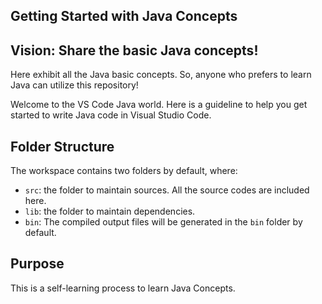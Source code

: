 ## Getting Started with Java Concepts

<h2> Vision: Share the basic Java concepts! </h2> 

Here exhibit all the Java basic concepts. So, anyone who prefers to learn Java can utilize this repository!

Welcome to the VS Code Java world. Here is a guideline to help you get started to write Java code in Visual Studio Code.

<h2> Folder Structure </h2>
The workspace contains two folders by default, where:

- `src`: the folder to maintain sources. All the source codes are included here.
- `lib`: the folder to maintain dependencies.
- `bin`: The compiled output files will be generated in the `bin` folder by default.
  
## Purpose
This is a self-learning process to learn Java Concepts.
